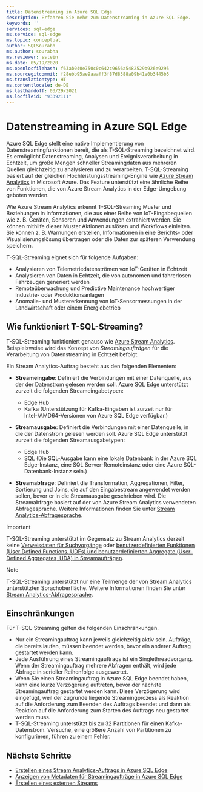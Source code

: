 ```yaml
---
title: Datenstreaming in Azure SQL Edge
description: Erfahren Sie mehr zum Datenstreaming in Azure SQL Edge.
keywords: ''
services: sql-edge
ms.service: sql-edge
ms.topic: conceptual
author: SQLSourabh
ms.author: sourabha
ms.reviewer: sstein
ms.date: 05/19/2020
ms.openlocfilehash: f63ab040e750c0c642c9656a5482529b926e9295
ms.sourcegitcommit: f28ebb95ae9aaaff3f87d8388a09b41e0b3445b5
ms.translationtype: HT
ms.contentlocale: de-DE
ms.lasthandoff: 03/29/2021
ms.locfileid: "93392111"
---
```

# <a name="data-streaming-in-azure-sql-edge"></a>Datenstreaming in Azure SQL Edge

Azure SQL Edge stellt eine native Implementierung von Datenstreamingfunktionen bereit, die als T-SQL-Streaming bezeichnet wird. Es ermöglicht Datenstreaming, Analysen und Ereignisverarbeitung in Echtzeit, um große Mengen schneller Streamingdaten aus mehreren Quellen gleichzeitig zu analysieren und zu verarbeiten. T-SQL-Streaming basiert auf der gleichen Hochleistungsstreaming-Engine wie [Azure Stream Analytics](../stream-analytics/stream-analytics-introduction.md) in Microsoft Azure. Das Feature unterstützt eine ähnliche Reihe von Funktionen, die von Azure Stream Analytics in der Edge-Umgebung geboten werden.

Wie Azure Stream Analytics erkennt T-SQL-Streaming Muster und Beziehungen in Informationen, die aus einer Reihe von IoT-Eingabequellen wie z. B. Geräten, Sensoren und Anwendungen extrahiert werden. Sie können mithilfe dieser Muster Aktionen auslösen und Workflows einleiten. Sie können z. B. Warnungen erstellen, Informationen in eine Berichts- oder Visualisierungslösung übertragen oder die Daten zur späteren Verwendung speichern. 

T-SQL-Streaming eignet sich für folgende Aufgaben:

* Analysieren von Telemetriedatenströmen von IoT-Geräten in Echtzeit
* Analysieren von Daten in Echtzeit, die von autonomen und fahrerlosen Fahrzeugen generiert werden
* Remoteüberwachung und Predictive Maintenance hochwertiger Industrie- oder Produktionsanlagen
* Anomalie- und Mustererkennung von IoT-Sensormessungen in der Landwirtschaft oder einem Energiebetrieb

## <a name="how-does-t-sql-streaming-work"></a>Wie funktioniert T-SQL-Streaming?

T-SQL-Streaming funktioniert genauso wie [Azure Stream Analytics](../stream-analytics/stream-analytics-introduction.md#how-does-stream-analytics-work). Beispielsweise wird das Konzept von *Streamingaufträgen* für die Verarbeitung von Datenstreaming in Echtzeit befolgt. 

Ein Stream Analytics-Auftrag besteht aus den folgenden Elementen:

- **Streameingabe**: Definiert die Verbindungen mit einer Datenquelle, aus der der Datenstrom gelesen werden soll. Azure SQL Edge unterstützt zurzeit die folgenden Streameingabetypen:
    - Edge Hub
    - Kafka (Unterstützung für Kafka-Eingaben ist zurzeit nur für Intel-/AMD64-Versionen von Azure SQL Edge verfügbar.)

- **Streamausgabe**: Definiert die Verbindungen mit einer Datenquelle, in die der Datenstrom gelesen werden soll. Azure SQL Edge unterstützt zurzeit die folgenden Streamausgabetypen:
    - Edge Hub
    - SQL (Die SQL-Ausgabe kann eine lokale Datenbank in der Azure SQL Edge-Instanz, eine SQL Server-Remoteinstanz oder eine Azure SQL-Datenbank-Instanz sein.) 

- **Streamabfrage**: Definiert die Transformation, Aggregationen, Filter, Sortierung und Joins, die auf den Eingabestream angewendet werden sollen, bevor er in die Streamausgabe geschrieben wird. Die Streamabfrage basiert auf der von Azure Stream Analytics verwendeten Abfragesprache. Weitere Informationen finden Sie unter [Stream Analytics-Abfragesprache](/stream-analytics-query/stream-analytics-query-language-reference).

> [!IMPORTANT]
> T-SQL-Streaming unterstützt im Gegensatz zu Stream Analytics derzeit keine [Verweisdaten für Suchvorgänge](../stream-analytics/stream-analytics-use-reference-data.md) oder [benutzerdefinierten Funktionen (User Defined Functions, UDFs) und benutzerdefinierten Aggregate (User-Defined Aggregates, UDA) in Streamaufträgen](../stream-analytics/streaming-technologies.md#you-want-to-write-udfs-udas-and-custom-deserializers-in-a-language-other-than-javascript-or-c).

> [!NOTE]
> T-SQL-Streaming unterstützt nur eine Teilmenge der von Stream Analytics unterstützten Sprachoberfläche. Weitere Informationen finden Sie unter [Stream Analytics-Abfragesprache](/stream-analytics-query/stream-analytics-query-language-reference).

## <a name="limitations-and-restrictions"></a>Einschränkungen

Für T-SQL-Streaming gelten die folgenden Einschränkungen. 

- Nur ein Streamingauftrag kann jeweils gleichzeitig aktiv sein. Aufträge, die bereits laufen, müssen beendet werden, bevor ein anderer Auftrag gestartet werden kann.
- Jede Ausführung eines Streamingauftrags ist ein Singlethreadvorgang. Wenn der Streamingauftrag mehrere Abfragen enthält, wird jede Abfrage in serieller Reihenfolge ausgewertet.
- Wenn Sie einen Streamingauftrag in Azure SQL Edge beendet haben, kann eine kurze Verzögerung auftreten, bevor der nächste Streamingauftrag gestartet werden kann. Diese Verzögerung wird eingefügt, weil der zugrunde liegende Streamingprozess als Reaktion auf die Anforderung zum Beenden des Auftrags beendet und dann als Reaktion auf die Anforderung zum Starten des Auftrags neu gestartet werden muss. 
- T-SQL-Streaming unterstützt bis zu 32 Partitionen für einen Kafka-Datenstrom. Versuche, eine größere Anzahl von Partitionen zu konfigurieren, führen zu einem Fehler. 

## <a name="next-steps"></a>Nächste Schritte

- [Erstellen eines Stream Analytics-Auftrags in Azure SQL Edge](create-stream-analytics-job.md)
- [Anzeigen von Metadaten für Streamingaufträge in Azure SQL Edge](streaming-catalog-views.md)
- [Erstellen eines externen Streams](create-external-stream-transact-sql.md)